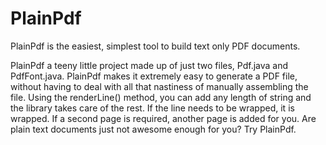 PlainPdf
========
PlainPdf is the easiest, simplest tool to build text only PDF documents.  

PlainPdf a teeny little project made up of just two files, Pdf.java and PdfFont.java.  PlainPdf makes it extremely easy to generate a PDF file, without having to deal with all that nastiness of manually assembling the file.  Using the renderLine() method, you can add any length of string and the library takes care of the rest.  If the line needs to be wrapped, it is wrapped.  If a second page is required, another page is added for you.  Are plain text documents just not awesome enough for you?  Try PlainPdf.
